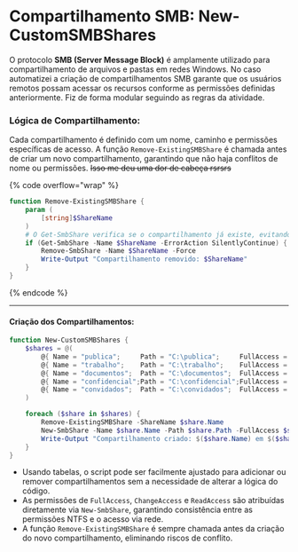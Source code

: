 # Compartilhamento SMB: New-CustomSMBShares

O protocolo **SMB (Server Message Block)** é amplamente utilizado para compartilhamento de arquivos e pastas em redes Windows. No caso automatizei a criação de compartilhamentos SMB garante que os usuários remotos possam acessar os recursos conforme as permissões definidas anteriormente. Fiz de forma modular seguindo as regras da atividade.

### **Lógica de Compartilhamento:**

Cada compartilhamento é definido com um nome, caminho e permissões específicas de acesso. A função `Remove-ExistingSMBShare` é chamada antes de criar um novo compartilhamento, garantindo que não haja conflitos de nome ou permissões. ~~Isso me deu uma dor de cabeça rsrsrs~~

{% code overflow="wrap" %}
```powershell
function Remove-ExistingSMBShare {
    param (
        [string]$ShareName
    )
    # O Get-SmbShare verifica se o compartilhamento já existe, evitando exceções desnecessárias.
    if (Get-SmbShare -Name $ShareName -ErrorAction SilentlyContinue) {
        Remove-SmbShare -Name $ShareName -Force
        Write-Output "Compartilhamento removido: $ShareName"
    }
}
```
{% endcode %}

***

#### **Criação dos Compartilhamentos:**

```powershell
function New-CustomSMBShares {
    $shares = @(
        @{ Name = "publica";     Path = "C:\publica";     FullAccess = @("Terra"); ChangeAccess = @("Vênus","Marte"); ReadAccess = @("Júpiter","Saturno","Netuno","Urano") },
        @{ Name = "trabalho";    Path = "C:\trabalho";    FullAccess = @("Terra"); ChangeAccess = @("Vênus","Marte"); ReadAccess = @() },
        @{ Name = "documentos";  Path = "C:\documentos";  FullAccess = @();       ChangeAccess = @("Vênus","Marte"); ReadAccess = @() },
        @{ Name = "confidencial";Path = "C:\confidencial";FullAccess = @("Terra"); ChangeAccess = @();               ReadAccess = @() },
        @{ Name = "convidados";  Path = "C:\convidados";  FullAccess = @("Terra"); ChangeAccess = @();               ReadAccess = @("Netuno","Urano") }
    )

    foreach ($share in $shares) {
        Remove-ExistingSMBShare -ShareName $share.Name
        New-SmbShare -Name $share.Name -Path $share.Path -FullAccess $share.FullAccess -ChangeAccess $share.ChangeAccess -ReadAccess $share.ReadAccess
        Write-Output "Compartilhamento criado: $($share.Name) em $($share.Path)"
    }
}
```

* Usando tabelas, o script pode ser facilmente ajustado para adicionar ou remover compartilhamentos sem a necessidade de alterar a lógica do código.
* &#x20;As permissões de `FullAccess`, `ChangeAccess` e `ReadAccess` são atribuídas diretamente via `New-SmbShare`, garantindo consistência entre as permissões NTFS e o acesso via rede.
* A função `Remove-ExistingSMBShare` é sempre chamada antes da criação do novo compartilhamento, eliminando riscos de conflito.
